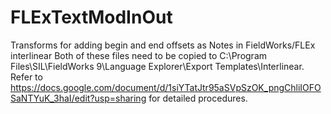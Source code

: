 # FLExTextModInOut
Transforms for adding begin and end offsets as Notes in FieldWorks/FLEx interlinear
Both of these files need to be copied to C:\Program Files\SIL\FieldWorks 9\Language Explorer\Export Templates\Interlinear.
Refer to https://docs.google.com/document/d/1siYTatJtr95aSVpSzOK_pngChliIOFOSaNTYuK_3haI/edit?usp=sharing for detailed procedures.
